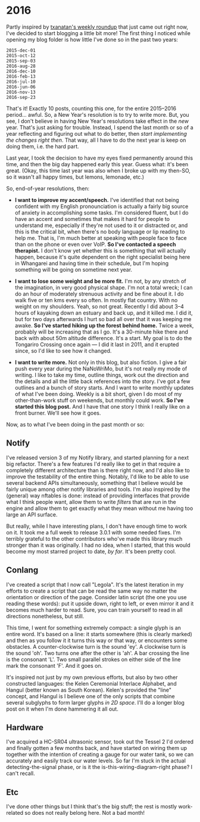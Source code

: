 # 2016

Partly inspired by [txanatan's weekly roundup][1] that just came out right now,
I've decided to start blogging a little bit more! The first thing I noticed
while opening my blog folder is how little I've done so in the past two years:

```
2015-dec-01
2015-oct-12
2015-sep-03
2016-aug-28
2016-dec-10
2016-feb-13
2016-jul-10
2016-jun-06
2016-nov-13
2016-sep-23
```

That's it! Exactly 10 posts, counting this one, for the entire 2015–2016
period… awful. So, a New Year's resolution is to try to write more. But, you
see, I don't believe in having New Year's resolutions take effect in the _new_
year. That's just asking for trouble. Instead, I spend the last month or so of
a year reflecting and figuring out what to do better, then _start implementing
the changes right then_. That way, all I have to do the next year is keep on
doing them, i.e. the hard part.

Last year, I took the decision to have my eyes fixed permanently around this
time, and then the big day happened early this year. Guess what: it's been
great. (Okay, this time last year was also when I broke up with my then-SO, so
it wasn't all happy times, but lemons, lemonade, etc.)

So, end-of-year resolutions, then:

- **I want to improve my accent/speech.** I've identified that not being
  confident with my English pronounciation is actually a fairly big source of
  anxiety in accomplishing some tasks. I'm considered fluent, but I do have an
  accent and sometimes that makes it hard for people to understand me,
  especially if they're not used to it or distracted or, and this is the
  critical bit, when there's no body language or lip reading to help me. That
  is, I'm much better at speaking with people face to face than on the phone or
  even over VoIP. **So I've contacted a speech therapist.** I don't know yet
  whether this is something that will actually happen, because it's quite
  dependent on the right specialist being here in Whangarei and having time in
  their schedule, but I'm hoping something will be going on sometime next year.

- **I want to lose some weight and be more fit.** I'm not, by any stretch of
  the imagination, in very good physical shape. I'm not a total wreck; I can do
  an hour of moderately strenuous activity and be fine about it. I do walk five
  or ten kms every so often. In mostly flat country. With no weight on my
  shoulders. Yeah, so not great. Recently I did about 3–4 hours of kayaking
  down an estuary and back up, and it killed me. I did it, but for two days
  afterwards I hurt so bad all over that it was keeping me awake. **So I've
  started hiking up the forest behind home.** Twice a week, probably will be
  increasing that as I go. It's a 30-minute hike there and back with about 50m
  altitude difference. It's a start. My goal is to do the Tongariro Crossing
  once again — I did it last in 2011, and it erupted since, so I'd like to see
  how it changed.

- **I want to write more.** Not only in this blog, but also fiction. I give a
  fair push every year during the NaNoWriMo, but it's not really my mode of
  writing. I like to take my time, outline things, work out the direction and
  the details and all the little back references into the story. I've got a few
  outlines and a bunch of story starts. And I want to write monthly updates of
  what I've been doing. Weekly is a bit short, given I do most of my
  other-than-work stuff on weekends, but monthly could work. **So I've started
  this blog post.** And I have that one story I think I really like on a front
  burner. We'll see how it goes.

Now, as to what I've been doing in the past month or so:

## Notify

I've released version 3 of my Notify library, and started planning for a next
big refactor. There's a few features I'd really like to get in that require a
completely different architecture than is there right now, and I'd also like to
improve the testability of the entire thing. Notably, I'd like to be able to
use several backend APIs simultaneously, something that I believe would be
fairly unique among other notify libraries and tools. I'm also inspired by the
(general) way nftables is done: instead of providing interfaces that provide
what I think people want, allow them to write _filters_ that are run in the
engine and allow them to get exactly what they mean without me having too large
an API surface.

But really, while I have interesting plans, I don't have enough time to work on
it. It took me a full week to release 3.0.1 with some needed fixes. I'm
terribly grateful to the other contributors who've made this library much
stronger than it was originally. I had no idea, when I started, that this would
become my most starred project to date, _by far_. It's been pretty cool.

## Conlang

I've created a script that I now call "Legola". It's the latest iteration in my
efforts to create a script that can be read the same way no matter the
orientation or direction of the page. Consider latin script (the one you use
reading these words): put it upside down, right to left, or even mirror it and
it becomes much harder to read. Sure, you can train yourself to read in all
directions nonetheless, but still.

This time, I went for something extremely compact: a single glyph is an entire
word. It's based on a line: it starts somewhere (this is clearly marked) and
then as you follow it it turns this way or that way, or encounters some
obstacles. A counter-clockwise turn is the sound 'ey'. A clockwise turn is the
sound 'oh'. Two turns one after the other is 'ah'. A bar crossing the line is
the consonant 'L'. Two small parallel strokes on either side of the line mark
the consonant 'F'. And it goes on.

It's inspired not just by my own previous efforts, but also by two other
constructed languages: the Kelen Ceremonial Interlace Alphabet, and Hangul
(better known as South Korean). Kelen's provided the "line" concept, and Hangul
is I believe one of the only scripts that combine several subglyphs to form
larger glyphs _in 2D space_. I'll do a longer blog post on it when I'm done
hammering it all out.

## Hardware

I've acquired a HC-SR04 ultrasonic sensor, took out the Tessel 2 I'd ordered
and finally gotten a few months back, and have started on wiring them up
together with the intention of creating a gauge for our water tank, so we can
accurately and easily track our water levels. So far I'm stuck in the actual
detecting-the-signal phase, or is it the is-this-wiring-diagram-right phase? I
can't recall.

## Etc

I've done other things but I think that's the big stuff; the rest is mostly
work-related so does not really belong here. Not a bad month!

[1]: https://twitter.com/neakitten/status/807192118103916545
